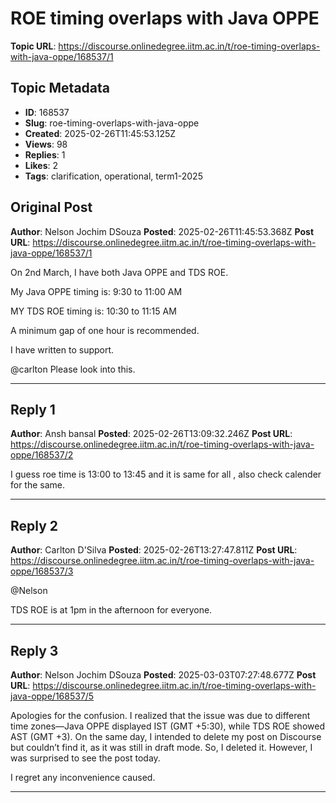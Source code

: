 # ROE timing overlaps with Java OPPE

**Topic URL**: https://discourse.onlinedegree.iitm.ac.in/t/roe-timing-overlaps-with-java-oppe/168537/1

## Topic Metadata
- **ID**: 168537
- **Slug**: roe-timing-overlaps-with-java-oppe
- **Created**: 2025-02-26T11:45:53.125Z
- **Views**: 98
- **Replies**: 1
- **Likes**: 2
- **Tags**: clarification, operational, term1-2025

## Original Post
**Author**: Nelson Jochim DSouza
**Posted**: 2025-02-26T11:45:53.368Z
**Post URL**: https://discourse.onlinedegree.iitm.ac.in/t/roe-timing-overlaps-with-java-oppe/168537/1

On 2nd March, I have both Java OPPE and TDS ROE.

My Java OPPE timing is: 9:30 to 11:00 AM

MY TDS ROE timing is: 10:30 to 11:15 AM

A minimum gap of one hour is recommended.

I have written to support.

@carlton Please look into this.

---

## Reply 1
**Author**: Ansh bansal
**Posted**: 2025-02-26T13:09:32.246Z
**Post URL**: https://discourse.onlinedegree.iitm.ac.in/t/roe-timing-overlaps-with-java-oppe/168537/2

I guess roe time is 13:00 to 13:45 and it is same for all , also check calender for the same.

---

## Reply 2
**Author**: Carlton D'Silva
**Posted**: 2025-02-26T13:27:47.811Z
**Post URL**: https://discourse.onlinedegree.iitm.ac.in/t/roe-timing-overlaps-with-java-oppe/168537/3

@Nelson

TDS ROE is at 1pm in the afternoon for everyone.

---

## Reply 3
**Author**: Nelson Jochim DSouza
**Posted**: 2025-03-03T07:27:48.677Z
**Post URL**: https://discourse.onlinedegree.iitm.ac.in/t/roe-timing-overlaps-with-java-oppe/168537/5

Apologies for the confusion. I realized that the issue was due to different time zones—Java OPPE displayed IST (GMT +5:30), while TDS ROE showed AST (GMT +3). On the same day, I intended to delete my post on Discourse but couldn’t find it, as it was still in draft mode. So, I deleted it. However, I was surprised to see the post today.

I regret any inconvenience caused.

---
